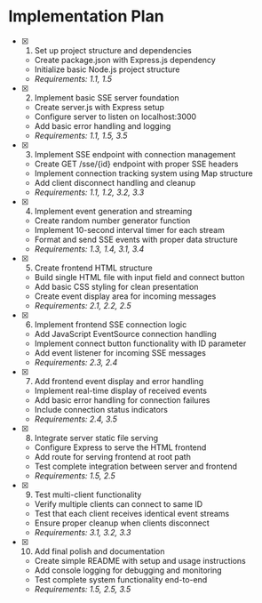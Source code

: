 # Implementation Plan

- [x] 1. Set up project structure and dependencies
  - Create package.json with Express.js dependency
  - Initialize basic Node.js project structure
  - _Requirements: 1.1, 1.5_

- [x] 2. Implement basic SSE server foundation
  - Create server.js with Express setup
  - Configure server to listen on localhost:3000
  - Add basic error handling and logging
  - _Requirements: 1.1, 1.5, 3.5_

- [x] 3. Implement SSE endpoint with connection management
  - Create GET /sse/{id} endpoint with proper SSE headers
  - Implement connection tracking system using Map structure
  - Add client disconnect handling and cleanup
  - _Requirements: 1.1, 1.2, 3.2, 3.3_

- [x] 4. Implement event generation and streaming
  - Create random number generator function
  - Implement 10-second interval timer for each stream
  - Format and send SSE events with proper data structure
  - _Requirements: 1.3, 1.4, 3.1, 3.4_

- [x] 5. Create frontend HTML structure
  - Build single HTML file with input field and connect button
  - Add basic CSS styling for clean presentation
  - Create event display area for incoming messages
  - _Requirements: 2.1, 2.2, 2.5_

- [x] 6. Implement frontend SSE connection logic
  - Add JavaScript EventSource connection handling
  - Implement connect button functionality with ID parameter
  - Add event listener for incoming SSE messages
  - _Requirements: 2.3, 2.4_

- [x] 7. Add frontend event display and error handling
  - Implement real-time display of received events
  - Add basic error handling for connection failures
  - Include connection status indicators
  - _Requirements: 2.4, 3.5_

- [x] 8. Integrate server static file serving
  - Configure Express to serve the HTML frontend
  - Add route for serving frontend at root path
  - Test complete integration between server and frontend
  - _Requirements: 1.5, 2.5_

- [x] 9. Test multi-client functionality
  - Verify multiple clients can connect to same ID
  - Test that each client receives identical event streams
  - Ensure proper cleanup when clients disconnect
  - _Requirements: 3.1, 3.2, 3.3_

- [x] 10. Add final polish and documentation
  - Create simple README with setup and usage instructions
  - Add console logging for debugging and monitoring
  - Test complete system functionality end-to-end
  - _Requirements: 1.5, 2.5, 3.5_
